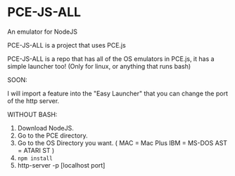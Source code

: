 # PCE-JS-ALL
An emulator for NodeJS

PCE-JS-ALL is a project that uses PCE.js

PCE-JS-ALL is a repo that has all of the OS emulators in PCE.js, it has a simple launcher too! (Only for linux, or anything that runs bash)

SOON:

I will import a feature into the "Easy Launcher" that you can change the port of the http server.

WITHOUT BASH:

1. Download NodeJS.
2. Go to the PCE directory.
3. Go to the OS Directory you want. ( MAC = Mac Plus IBM = MS-DOS AST = ATARI ST )
4. `npm install`
5. http-server -p [localhost port]
